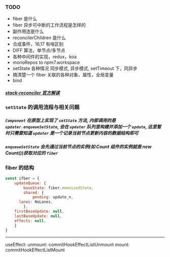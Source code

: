 ### TODO

- fiber 是什么
- fiber 异步可中断的工作流程是怎样的
- 副作用连是什么
- reconcilerChildren 是什么
- 合成事件，16,17 有啥区别
- DIFF 算法，单节点/多节点
- 各种中间件的实现，redux，koa
- monoRepos to npm7.workspace
- setState 各种情况 同步模式, 异步模式, setTimeout 下，同异步
- 搞清楚一个 fiber 关联的各种对象，属性，全局变量
- bind

##### [stack-reconciler 官方解读](https://zh-hans.reactjs.org/docs/implementation-notes.html)

### `setState` 的调用流程与相关问题

##### `Component` 在原型上实现了 `setState` 方法, 内部调用的是 `updater.enqueueSetState`, 会在 `updater` 队列里构建并添加一个 `update`, 这里暂时只需要知道 `updater` 是一个记录当前节点更新内容的数据结构即可

##### `enqueueSetState` 会先通过当前节点的实例(如 Count 组件的实例就是 new Count())获取对应的 `fiber`

### fiber 的结构
```js
const ifber = {
	updateQueue: {
		baseState: fiber.memoizedState,
		shared: {
			pending: update_n,
      lanes: NoLanes,
		},
    firstBaseUpdate: null,
    lastBaseUpdate: null,
    effects: null,
	}
}
```
---

useEffect:
unmount: commitHookEffectListUnmount
mount: commitHookEffectListMount
